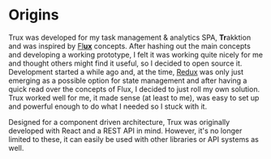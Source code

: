 # Origins

Trux was developed for my task management & analytics SPA, **Tr**akktion and was inspired by [Fl**ux**](https://facebook.github.io/flux/) concepts. After hashing out the main concepts and developing a working prototype, I felt it was working quite nicely for me and thought others might find it useful, so I decided to open source it. Development started a while ago and, at the time, [Redux](http://redux.js.org/) was only just emerging as a possible option for state management and after having a quick read over the concepts of Flux, I decided to just roll my own solution. Trux worked well for me, it made sense \(at least to me\), was easy to set up and powerful enough to do what I needed so I stuck with it.

Designed for a component driven architecture, Trux was originally developed with React and a REST API in mind. However, it's no longer limited to these, it can easily be used with other libraries or API systems as well.

